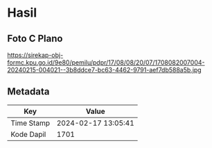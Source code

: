 # Hasil

## Foto C Plano

https://sirekap-obj-formc.kpu.go.id/9e80/pemilu/pdpr/17/08/08/20/07/1708082007004-20240215-004021--3b8ddce7-bc63-4462-9791-aef7db588a5b.jpg


## Metadata

| Key        | Value               |
| ---------- | ------------------- |
| Time Stamp | 2024-02-17 13:05:41 |
| Kode Dapil | 1701                |



